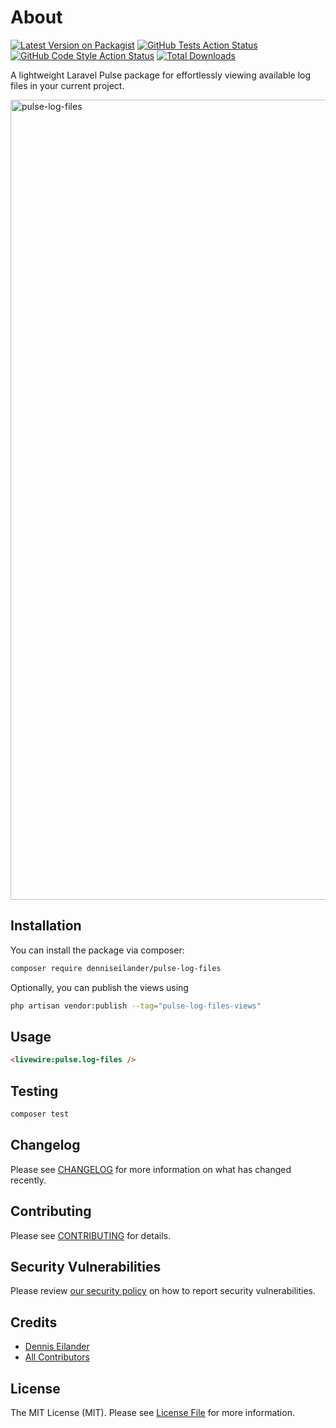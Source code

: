 # About

[![Latest Version on Packagist](https://img.shields.io/packagist/v/denniseilander/pulse-log-files.svg?style=flat-square)](https://packagist.org/packages/denniseilander/pulse-log-files)
[![GitHub Tests Action Status](https://img.shields.io/github/actions/workflow/status/denniseilander/pulse-log-files/run-tests.yml?branch=main&label=tests&style=flat-square)](https://github.com/denniseilander/pulse-log-files/actions?query=workflow%3Arun-tests+branch%3Amain)
[![GitHub Code Style Action Status](https://img.shields.io/github/actions/workflow/status/denniseilander/pulse-log-files/fix-php-code-style-issues.yml?branch=main&label=code%20style&style=flat-square)](https://github.com/denniseilander/pulse-log-files/actions?query=workflow%3A"Fix+PHP+code+style+issues"+branch%3Amain)
[![Total Downloads](https://img.shields.io/packagist/dt/denniseilander/pulse-log-files.svg?style=flat-square)](https://packagist.org/packages/denniseilander/pulse-log-files)

A lightweight Laravel Pulse package for effortlessly viewing available log files in your current project.

<img width="1280" alt="pulse-log-files" src="https://github.com/denniseilander/pulse-log-files/assets/3907144/f39b0004-1338-4234-9bf0-c0ec95abcb64">


## Installation

You can install the package via composer:

```bash
composer require denniseilander/pulse-log-files
```

Optionally, you can publish the views using

```bash
php artisan vendor:publish --tag="pulse-log-files-views"
```

## Usage

```html
<livewire:pulse.log-files />
```

## Testing

```bash
composer test
```

## Changelog

Please see [CHANGELOG](CHANGELOG.md) for more information on what has changed recently.

## Contributing

Please see [CONTRIBUTING](CONTRIBUTING.md) for details.

## Security Vulnerabilities

Please review [our security policy](../../security/policy) on how to report security vulnerabilities.

## Credits

- [Dennis Eilander](https://github.com/denniseilander)
- [All Contributors](../../contributors)

## License

The MIT License (MIT). Please see [License File](LICENSE.md) for more information.
